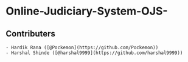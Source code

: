 # Online-Judiciary-System-OJS-


## Contributers
    - Hardik Rana ([@Pockemon](https://github.com/Pockemon))
    - Harshal Shinde ([@harshal9999](https://github.com/harshal9999))
